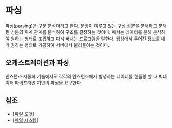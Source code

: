 # 파싱

파싱(parsing)은 구문 분석이라고 한다. 문장이 이루고 있는 구성 성분을 분해하고 분해된 성분의 위계 관계를 분석하여 구조를 결정하는 것이다. 
파서는 데이터를 분해 분석하여 원하는 형태로 조립하고 다시 빼내는 프로그램을 말한다. 웹상에서 주어진 정보를 내가 원하는 형태로 가공하여 서버에서 불러들이는 것이다.


## 오케스트레이션과 파싱

인스턴스 자동화 기술에서도 각각의 인스턴스에서 발생하는 데이터를 핸들링 할 때 빅데이터 파이프라인 기반의 파싱을 요구한다. 


## 참조
- [[파일 포맷]]
- [[파일 시스템]]

[//begin]: # "Autogenerated link references for markdown compatibility"
[파일 포맷]: <파일 포맷.md> "파일 포맷"
[파일 시스템]: <파일 시스템.md> "파일 시스템"
[//end]: # "Autogenerated link references"